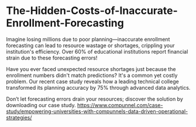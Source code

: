 # The-Hidden-Costs-of-Inaccurate-Enrollment-Forecasting

Imagine losing millions due to poor planning—inaccurate enrollment forecasting can lead to resource wastage or shortages, crippling your institution's efficiency.  Over 60% of educational institutions report financial strain due to these forecasting errors! 

Have you ever faced unexpected resource shortages just because the enrollment numbers didn't match predictions? It's a common yet costly problem. Our recent case study reveals how a leading technical college transformed its planning accuracy by 75% through advanced data analytics. 

Don’t let forecasting errors drain your resources; discover the solution by downloading our case study. https://www.compunnel.com/case-study/empowering-universities-with-compunnels-data-driven-operational-strategies/
